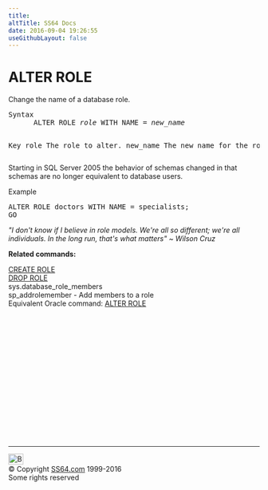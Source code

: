 ```yaml
---
title:
altTitle: SS64 Docs
date: 2016-09-04 19:26:55
useGithubLayout: false
---
```

<!-- #BeginLibraryItem "/Library/head_sql.lbi" --><!-- #EndLibraryItem --><h1>ALTER ROLE</h1>
<p>Change the name of a database role.</p>
<pre>Syntax
      ALTER ROLE <i>role</i> WITH NAME = <i>new_name</i>

Key
   role       The role to alter.
   new_name   The new name for the role.
</pre>
<p>   Starting in SQL Server 2005 the behavior of schemas changed in that schemas are no longer equivalent to database users.</p>
<p>Example</p>
<pre>ALTER ROLE doctors WITH NAME = specialists;
GO</pre>
<p class="quote"><i>"I don't know if I believe in role models. We're all so different; we're all individuals. In the long run, that's what matters" ~ Wilson Cruz</i></p>
<p><b>Related commands:</b></p>
<p>  <a href="role_c.html">CREATE ROLE</a><br>
  <a href="role_d.html">DROP ROLE</a>  <br>
  sys.database_role_members  <br>
  sp_addrolemember  - Add members to a role<br>
Equivalent Oracle command:  <a href="../ora/role_a.html">ALTER ROLE</a></p><!-- #BeginLibraryItem "/Library/foot_sql.lbi" --><p>
<!-- ss64-sql -->
<ins class="adsbygoogle" style="display:inline-block;width:300px;height:250px" data-ad-client="ca-pub-6140977852749469" data-ad-slot="6953563613"></ins>
<script>
(adsbygoogle = window.adsbygoogle || []).push({});
</script></p>
<hr>
<div id="bl" class="footer"><a href="role_a.html#"><img src="../images/top.png" width="30" height="22" alt="Back to the Top"></a></div>
<div id="br" class="footer, tagline">© Copyright <a href="http://ss64.com/">SS64.com</a> 1999-2016<br>
Some rights reserved</div><!-- #EndLibraryItem -->

